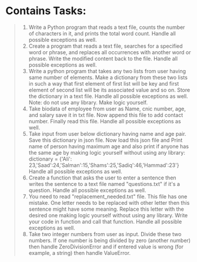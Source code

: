 # Contains Tasks:
>1. Write a Python program that reads a text file, counts the number of characters in it, and
prints the total word count. Handle all possible exceptions as well.
>2. Create a program that reads a text file, searches for a specified word or phrase, and replaces
all occurrences with another word or phrase. Write the modified content back to the file.
Handle all possible exceptions as well.
>3. Write a python program that takes any two lists from user having same number of elements.
Make a dictionary from these two lists in such a way that first element of first list will be
key and first element of second list will be its associated value and so on. Store the
dictionary in a text file. Handle all possible exceptions as well. Note: do not use any library.
Make logic yourself.
>4. Take biodata of employee from user as Name, cnic number, age, and salary save it in txt
file. Now append this file to add contact number. Finally read this file. Handle all possible
exceptions as well.
>5. Take input from user below dictionary having name and age pair. Save this dictionary in
json file. Now load this json file and Print name of person having maximum age and also
print if anyone has the same age by making logic yourself without using any library:
dictionary = {'Ali': 23,'Saad':24,'Salman':15,'Shams':25,'Sadiq':46,'Hammad':23'} Handle all
possible exceptions as well.
>6. Create a function that asks the user to enter a sentence then writes the sentence to a text file
named "questions.txt" if it's a question. Handle all possible exceptions as well.
>7. You need to read "replacement_needed.txt" file. This file has one mistake. One letter needs
to be replaced with other letter then this sentence might have some meaning. Replace this
letter with the desired one making logic yourself without using any library. Write your code
in function and call that function. Handle all possible exceptions as well.
>8. Take two integer numbers from user as input. Divide these two numbers. If one number is
being divided by zero (another number) then handle ZeroDivisionError and if entered value
>is wrong (for example, a string) then handle ValueError.
